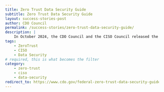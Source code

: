 ```yaml
---
title: Zero Trust Data Security Guide
subtitle: Zero Trust Data Security Guide
layout: success-stories-post
author: CDO Council
permalink: /success-stories/zero-trust-data-security-guide/
description: |
    In October 2024, the CDO Council and the CISO Council released the <a href="https://www.cdo.gov/federal-zero-trust-data-security-guide/ "> Federal Zero Trust (ZT) Data Security Guide</a>, a first-of-its-kind document and key deliverable of OMB M-22-09, Moving the U.S. Government Towards Zero Trust Cybersecurity Principles. 
tags: 
    - ZeroTrust
    - CISO
    - Data Security
# required, this is what becomes the filter
category: 
    - zero-trust
    - ciso
    - data-security
redirect_to: https://www.cdo.gov/federal-zero-trust-data-security-guide/
---
```



